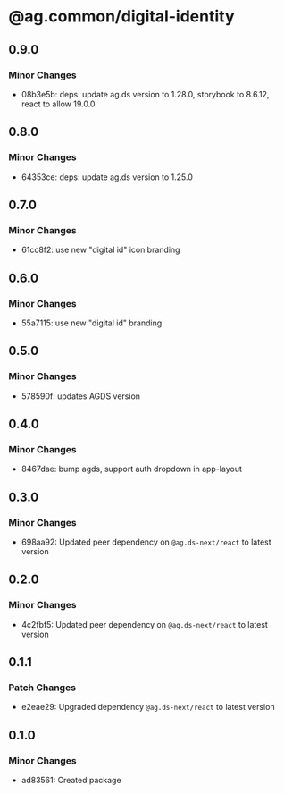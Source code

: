 # @ag.common/digital-identity

## 0.9.0

### Minor Changes

- 08b3e5b: deps: update ag.ds version to 1.28.0, storybook to 8.6.12, react to allow 19.0.0

## 0.8.0

### Minor Changes

- 64353ce: deps: update ag.ds version to 1.25.0

## 0.7.0

### Minor Changes

- 61cc8f2: use new "digital id" icon branding

## 0.6.0

### Minor Changes

- 55a7115: use new "digital id" branding

## 0.5.0

### Minor Changes

- 578590f: updates AGDS version

## 0.4.0

### Minor Changes

- 8467dae: bump agds, support auth dropdown in app-layout

## 0.3.0

### Minor Changes

- 698aa92: Updated peer dependency on `@ag.ds-next/react` to latest version

## 0.2.0

### Minor Changes

- 4c2fbf5: Updated peer dependency on `@ag.ds-next/react` to latest version

## 0.1.1

### Patch Changes

- e2eae29: Upgraded dependency `@ag.ds-next/react` to latest version

## 0.1.0

### Minor Changes

- ad83561: Created package
